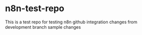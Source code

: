 # n8n-test-repo
This is a test repo for testing n8n github integration
changes from development branch
sample changes
